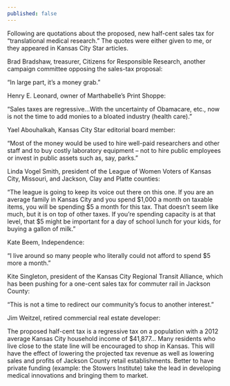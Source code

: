 ```yaml
---
published: false
---
```


Following are quotations about the proposed, new half-cent sales tax for “translational medical research.” The quotes were either given to me, or they appeared in Kansas City Star articles.  

Brad Bradshaw, treasurer, Citizens for Responsible Research, another campaign committee opposing the sales-tax proposal: 

“In large part, it’s a money grab.”

Henry E. Leonard, owner of Marthabelle’s Print Shoppe:

“Sales taxes are regressive…With the uncertainty of Obamacare, etc., now is not the time to add monies to a bloated industry (health care).”

Yael Abouhalkah, Kansas City Star editorial board member: 

“Most of the money would be used to hire well-paid researchers and other staff and to buy costly laboratory equipment – not to hire public employees or invest in public assets such as, say, parks.”

Linda Vogel Smith, president of the League of Women Voters of Kansas City, Missouri, and Jackson, Clay and Platte counties:

“The league is going to keep its voice out there on this one. If you are an average family in Kansas City and you spend $1,000 a month on taxable items, you will be spending $5 a month for this tax. That doesn’t seem like much, but it is on top of other taxes. If you’re spending capacity is at that level, that $5 might be important for a day of school lunch for your kids, for buying a gallon of milk.”

Kate Beem, Independence:

“I live around so many people who literally could not afford to spend $5 more a month.”

Kite Singleton, president of the Kansas City Regional Transit Alliance, which has been pushing for a one-cent sales tax for commuter rail in Jackson County:

“This is not a time to redirect our community’s focus to another interest.”

Jim Weitzel, retired commercial real estate developer:

The proposed half-cent tax is a regressive tax on a population with a 2012 average Kansas City household income of $41,877… Many residents who live close to the state line will be encouraged to shop in Kansas. This will have the effect of lowering the projected tax revenue as well as lowering sales and profits of Jackson County retail establishments. Better to have private funding (example: the Stowers Institute) take the lead in developing medical innovations and bringing them to market.
